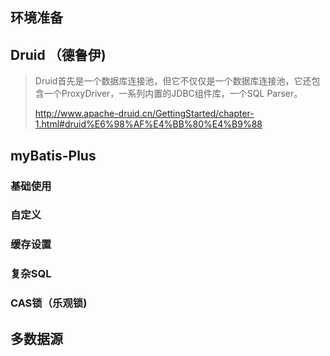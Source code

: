 
## 环境准备

## Druid （德鲁伊) 
> Druid首先是一个数据库连接池，但它不仅仅是一个数据库连接池，它还包含一个ProxyDriver，一系列内置的JDBC组件库，一个SQL Parser。
> 
> http://www.apache-druid.cn/GettingStarted/chapter-1.html#druid%E6%98%AF%E4%BB%80%E4%B9%88
## myBatis-Plus

### 基础使用

### 自定义

### 缓存设置

### 复杂SQL

### CAS锁（乐观锁)


## 多数据源